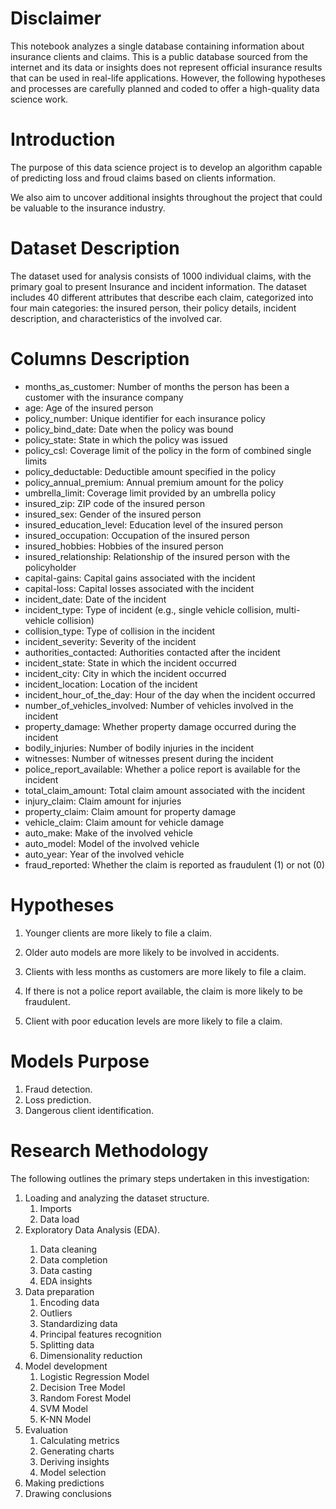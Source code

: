 <h1>Disclaimer</h1>
<p>
This notebook analyzes a single database containing information about insurance clients and claims. This is a public database sourced from the internet and its data or insights does not represent official insurance results that can be used in real-life applications. However, the following hypotheses and processes are carefully planned and coded to offer a high-quality data science work.
</p>

<h1>Introduction</h1>
<p>The purpose of this data science project is to develop an algorithm capable of predicting loss and froud claims based on clients information.</p>
<p>We also aim to uncover additional insights throughout the project that could be valuable to the insurance industry.</p>

<h1>Dataset Description</h1>
<p>The dataset used for analysis consists of 1000 individual claims, with the primary goal to present Insurance and incident information. The dataset includes 40 different attributes that describe each claim, categorized into four main categories: the insured person, their policy details, incident description, and characteristics of the involved car.</p>

<h1>Columns Description</h1>

* months_as_customer: Number of months the person has been a customer with the insurance company
* age: Age of the insured person
* policy_number: Unique identifier for each insurance policy
* policy_bind_date: Date when the policy was bound
* policy_state: State in which the policy was issued
* policy_csl: Coverage limit of the policy in the form of combined single limits
* policy_deductable: Deductible amount specified in the policy
* policy_annual_premium: Annual premium amount for the policy
* umbrella_limit: Coverage limit provided by an umbrella policy
* insured_zip: ZIP code of the insured person
* insured_sex: Gender of the insured person
* insured_education_level: Education level of the insured person
* insured_occupation: Occupation of the insured person
* insured_hobbies: Hobbies of the insured person
* insured_relationship: Relationship of the insured person with the policyholder
* capital-gains: Capital gains associated with the incident
* capital-loss: Capital losses associated with the incident
* incident_date: Date of the incident
* incident_type: Type of incident (e.g., single vehicle collision, multi-vehicle collision)
* collision_type: Type of collision in the incident
* incident_severity: Severity of the incident
* authorities_contacted: Authorities contacted after the incident
* incident_state: State in which the incident occurred
* incident_city: City in which the incident occurred
* incident_location: Location of the incident
* incident_hour_of_the_day: Hour of the day when the incident occurred
* number_of_vehicles_involved: Number of vehicles involved in the incident
* property_damage: Whether property damage occurred during the incident
* bodily_injuries: Number of bodily injuries in the incident
* witnesses: Number of witnesses present during the incident
* police_report_available: Whether a police report is available for the incident
* total_claim_amount: Total claim amount associated with the incident
* injury_claim: Claim amount for injuries
* property_claim: Claim amount for property damage
* vehicle_claim: Claim amount for vehicle damage
* auto_make: Make of the involved vehicle
* auto_model: Model of the involved vehicle
* auto_year: Year of the involved vehicle
* fraud_reported: Whether the claim is reported as fraudulent (1) or not (0)


<h1>Hypotheses</h1>
<ol>
    <li>
        <p>
            Younger clients are more likely to file a claim.
        </p>
    </li>
    <li>
        <p>
            Older auto models are more likely to be involved in accidents.
        </p>
    </li>
    <li>
        <p>
            Clients with less months as customers are more likely to file a claim.
        </p>
    </li>
    <li>
        <p>
            If there is not a police report available, the claim is more likely to be fraudulent.
        </p>
    </li>
    <li>
        <p>
            Client with poor education levels are more likely to file a claim.
        </p>
    </li>
</ol>

<h1>Models Purpose</h1>
<ol>
    <li>Fraud detection.</li>
    <li>Loss prediction.</li>
    <li>Dangerous client identification.</li>
</ol>

<h1>Research Methodology</h1>
<p>The following outlines the primary steps undertaken in this investigation:</p>
<ol>
    <li>Loading and analyzing the dataset structure.
        <ol>
            <li>Imports</li>
            <li>Data load</li>
        </ol>
    </li>
    <li>Exploratory Data Analysis (EDA).</li>
        <ol>
            <li>Data cleaning</li>
            <li>Data completion</li>
            <li>Data casting</li>
            <li>EDA insights</li>
        </ol>
    <li>Data preparation
        <ol>
            <li>Encoding data</li>
            <li>Outliers</li>
            <li>Standardizing data</li>
            <li>Principal features recognition</li>
            <li>Splitting data</li>
            <li>Dimensionality reduction</li>
        </ol>
    </li>
    <li>Model development
        <ol>
            <li>Logistic Regression Model
            <li>Decision Tree Model
            <li>Random Forest Model
            <li>SVM Model
            <li>K-NN Model
        </ol>
    </li>
    <li>Evaluation
        <ol>
            <li>Calculating metrics</li>
            <li>Generating charts</li>
            <li>Deriving insights</li>
            <li>Model selection
        </ol>
    </li>
    <li>Making predictions</li>
    <li>Drawing conclusions</li>
</ol>


<!-- * Outliers: Primero, identificamos y tratamos valores atípicos, ya que pueden afectar la calidad de los datos y el rendimiento del modelo.
* Estandarización: Normalizamos las características para que tengan una escala comparable, especialmente si el modelo es sensible a la escala (como SVM o regresión logística).
* Principal Features: Seleccionamos las características más relevantes antes de reducir la dimensionalidad.
* Splitting the data: Dividimos los datos en entrenamiento, validación y prueba. Hacerlo antes podría causar "data leakage" si la reducción de dimensionalidad se basa en información de todo el conjunto.
* Reducción de dimensionalidad: Aplicamos técnicas como PCA para disminuir la cantidad de variables sin perder información clave y mejorar la eficiencia del modelo.
* Model development: Entrenamos nuestro modelo con los datos preprocesados.
* Evaluation: Evaluamos su rendimiento con métricas adecuadas.
* Making predictions: Aplicamos el modelo para hacer predicciones en nuevos datos.
* Drawing conclusions: Interpretamos los resultados y extraemos insights para la toma de decisiones. -->



